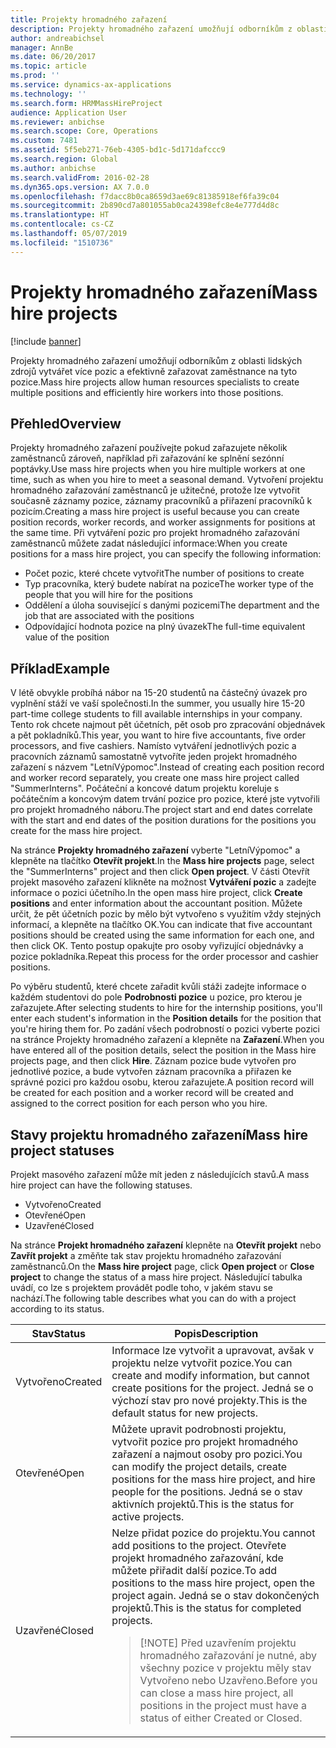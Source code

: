 ```yaml
---
title: Projekty hromadného zařazení
description: Projekty hromadného zařazení umožňují odborníkům z oblasti lidských zdrojů vytvářet více pozic a efektivně zařazovat zaměstnance na tyto pozice.
author: andreabichsel
manager: AnnBe
ms.date: 06/20/2017
ms.topic: article
ms.prod: ''
ms.service: dynamics-ax-applications
ms.technology: ''
ms.search.form: HRMMassHireProject
audience: Application User
ms.reviewer: anbichse
ms.search.scope: Core, Operations
ms.custom: 7481
ms.assetid: 5f5eb271-76eb-4305-bd1c-5d171dafccc9
ms.search.region: Global
ms.author: anbichse
ms.search.validFrom: 2016-02-28
ms.dyn365.ops.version: AX 7.0.0
ms.openlocfilehash: f7dacc8b0ca8659d3ae69c81385918ef6fa39c04
ms.sourcegitcommit: 2b890cd7a801055ab0ca24398efc8e4e777d4d8c
ms.translationtype: HT
ms.contentlocale: cs-CZ
ms.lasthandoff: 05/07/2019
ms.locfileid: "1510736"
---
```

# <a name="mass-hire-projects"></a><span data-ttu-id="64b87-103">Projekty hromadného zařazení</span><span class="sxs-lookup"><span data-stu-id="64b87-103">Mass hire projects</span></span>

[!include [banner](../includes/banner.md)]

<span data-ttu-id="64b87-104">Projekty hromadného zařazení umožňují odborníkům z oblasti lidských zdrojů vytvářet více pozic a efektivně zařazovat zaměstnance na tyto pozice.</span><span class="sxs-lookup"><span data-stu-id="64b87-104">Mass hire projects allow human resources specialists to create multiple positions and efficiently hire workers into those positions.</span></span>

## <a name="overview"></a><span data-ttu-id="64b87-105">Přehled</span><span class="sxs-lookup"><span data-stu-id="64b87-105">Overview</span></span>

<span data-ttu-id="64b87-106">Projekty hromadného zařazení používejte pokud zařazujete několik zaměstnanců zároveň, například při zařazování ke splnění sezónní poptávky.</span><span class="sxs-lookup"><span data-stu-id="64b87-106">Use mass hire projects when you hire multiple workers at one time, such as when you hire to meet a seasonal demand.</span></span> <span data-ttu-id="64b87-107">Vytvoření projektu hromadného zařazování zaměstnanců je užitečné, protože lze vytvořit současně záznamy pozice, záznamy pracovníků a přiřazení pracovníků k pozicím.</span><span class="sxs-lookup"><span data-stu-id="64b87-107">Creating a mass hire project is useful because you can create position records, worker records, and worker assignments for positions at the same time.</span></span> <span data-ttu-id="64b87-108">Při vytváření pozic pro projekt hromadného zařazování zaměstnanců můžete zadat následující informace:</span><span class="sxs-lookup"><span data-stu-id="64b87-108">When you create positions for a mass hire project, you can specify the following information:</span></span>

- <span data-ttu-id="64b87-109">Počet pozic, které chcete vytvořit</span><span class="sxs-lookup"><span data-stu-id="64b87-109">The number of positions to create</span></span>
- <span data-ttu-id="64b87-110">Typ pracovníka, který budete nabírat na pozice</span><span class="sxs-lookup"><span data-stu-id="64b87-110">The worker type of the people that you will hire for the positions</span></span>
- <span data-ttu-id="64b87-111">Oddělení a úloha související s danými pozicemi</span><span class="sxs-lookup"><span data-stu-id="64b87-111">The department and the job that are associated with the positions</span></span>
- <span data-ttu-id="64b87-112">Odpovídající hodnota pozice na plný úvazek</span><span class="sxs-lookup"><span data-stu-id="64b87-112">The full-time equivalent value of the position</span></span>

## <a name="example"></a><span data-ttu-id="64b87-113">Příklad</span><span class="sxs-lookup"><span data-stu-id="64b87-113">Example</span></span>

<span data-ttu-id="64b87-114">V létě obvykle probíhá nábor na 15-20 studentů na částečný úvazek pro vyplnění stáží ve vaší společnosti.</span><span class="sxs-lookup"><span data-stu-id="64b87-114">In the summer, you usually hire 15-20 part-time college students to fill available internships in your company.</span></span> <span data-ttu-id="64b87-115">Tento rok chcete najmout pět účetních, pět osob pro zpracování objednávek a pět pokladníků.</span><span class="sxs-lookup"><span data-stu-id="64b87-115">This year, you want to hire five accountants, five order processors, and five cashiers.</span></span> <span data-ttu-id="64b87-116">Namísto vytváření jednotlivých pozic a pracovních záznamů samostatně vytvoříte jeden projekt hromadného zařazení s názvem "LetníVýpomoc".</span><span class="sxs-lookup"><span data-stu-id="64b87-116">Instead of creating each position record and worker record separately, you create one mass hire project called "SummerInterns".</span></span> <span data-ttu-id="64b87-117">Počáteční a koncové datum projektu koreluje s počátečním a koncovým datem trvání pozice pro pozice, které jste vytvořili pro projekt hromadného náboru.</span><span class="sxs-lookup"><span data-stu-id="64b87-117">The project start and end dates correlate with the start and end dates of the position durations for the positions you create for the mass hire project.</span></span>

<span data-ttu-id="64b87-118">Na stránce **Projekty hromadného zařazení** vyberte "LetníVýpomoc" a klepněte na tlačítko **Otevřít projekt**.</span><span class="sxs-lookup"><span data-stu-id="64b87-118">In the **Mass hire projects** page, select the "SummerInterns" project and then click **Open project**.</span></span> <span data-ttu-id="64b87-119">V části Otevřít projekt masového zařazení klikněte na možnost **Vytváření pozic** a zadejte informace o pozici účetního.</span><span class="sxs-lookup"><span data-stu-id="64b87-119">In the open mass hire project, click **Create positions** and enter information about the accountant position.</span></span> <span data-ttu-id="64b87-120">Můžete určit, že pět účetních pozic by mělo být vytvořeno s využitím vždy stejných informací, a klepněte na tlačítko OK.</span><span class="sxs-lookup"><span data-stu-id="64b87-120">You can indicate that five accountant positions should be created using the same information for each one, and then click OK.</span></span> <span data-ttu-id="64b87-121">Tento postup opakujte pro osoby vyřizující objednávky a pozice pokladníka.</span><span class="sxs-lookup"><span data-stu-id="64b87-121">Repeat this process for the order processor and cashier positions.</span></span>

<span data-ttu-id="64b87-122">Po výběru studentů, které chcete zařadit kvůli stáži zadejte informace o každém studentovi do pole **Podrobnosti pozice** u pozice, pro kterou je zařazujete.</span><span class="sxs-lookup"><span data-stu-id="64b87-122">After selecting students to hire for the internship positions, you'll enter each student's information in the **Position details** for the position that you're hiring them for.</span></span> <span data-ttu-id="64b87-123">Po zadání všech podrobností o pozici vyberte pozici na stránce Projekty hromadného zařazení a klepněte na **Zařazení**.</span><span class="sxs-lookup"><span data-stu-id="64b87-123">When you have entered all of the position details, select the position in the Mass hire projects page, and then click **Hire**.</span></span> <span data-ttu-id="64b87-124">Záznam pozice bude vytvořen pro jednotlivé pozice, a bude vytvořen záznam pracovníka a přiřazen ke správné pozici pro každou osobu, kterou zařazujete.</span><span class="sxs-lookup"><span data-stu-id="64b87-124">A position record will be created for each position and a worker record will be created and assigned to the correct position for each person who you hire.</span></span>

## <a name="mass-hire-project-statuses"></a><span data-ttu-id="64b87-125">Stavy projektu hromadného zařazení</span><span class="sxs-lookup"><span data-stu-id="64b87-125">Mass hire project statuses</span></span>

<span data-ttu-id="64b87-126">Projekt masového zařazení může mít jeden z následujících stavů.</span><span class="sxs-lookup"><span data-stu-id="64b87-126">A mass hire project can have the following statuses.</span></span>

- <span data-ttu-id="64b87-127">Vytvořeno</span><span class="sxs-lookup"><span data-stu-id="64b87-127">Created</span></span>
- <span data-ttu-id="64b87-128">Otevřené</span><span class="sxs-lookup"><span data-stu-id="64b87-128">Open</span></span>
- <span data-ttu-id="64b87-129">Uzavřené</span><span class="sxs-lookup"><span data-stu-id="64b87-129">Closed</span></span>

<span data-ttu-id="64b87-130">Na stránce **Projekt hromadného zařazení** klepněte na **Otevřít projekt** nebo **Zavřít projekt** a změňte tak stav projektu hromadného zařazování zaměstnanců.</span><span class="sxs-lookup"><span data-stu-id="64b87-130">On the **Mass hire project** page, click **Open project** or **Close project** to change the status of a mass hire project.</span></span> <span data-ttu-id="64b87-131">Následující tabulka uvádí, co lze s projektem provádět podle toho, v jakém stavu se nachází.</span><span class="sxs-lookup"><span data-stu-id="64b87-131">The following table describes what you can do with a project according to its status.</span></span>

<table>
<thead>
<tr>
<th><span data-ttu-id="64b87-132">Stav</span><span class="sxs-lookup"><span data-stu-id="64b87-132">Status</span></span></th>
<th><span data-ttu-id="64b87-133">Popis</span><span class="sxs-lookup"><span data-stu-id="64b87-133">Description</span></span></th>
</tr>
</thead>
<tbody>
<tr>
<td><span data-ttu-id="64b87-134">Vytvořeno</span><span class="sxs-lookup"><span data-stu-id="64b87-134">Created</span></span></td>
<td><span data-ttu-id="64b87-135">Informace lze vytvořit a upravovat, avšak v projektu nelze vytvořit pozice.</span><span class="sxs-lookup"><span data-stu-id="64b87-135">You can create and modify information, but cannot create positions for the project.</span></span> <span data-ttu-id="64b87-136">Jedná se o výchozí stav pro nové projekty.</span><span class="sxs-lookup"><span data-stu-id="64b87-136">This is the default status for new projects.</span></span></td>
</tr>
<tr>
<td><span data-ttu-id="64b87-137">Otevřené</span><span class="sxs-lookup"><span data-stu-id="64b87-137">Open</span></span></td>
<td><span data-ttu-id="64b87-138">Můžete upravit podrobnosti projektu, vytvořit pozice pro projekt hromadného zařazení a najmout osoby pro pozici.</span><span class="sxs-lookup"><span data-stu-id="64b87-138">You can modify the project details, create positions for the mass hire project, and hire people for the positions.</span></span> <span data-ttu-id="64b87-139">Jedná se o stav aktivních projektů.</span><span class="sxs-lookup"><span data-stu-id="64b87-139">This is the status for active projects.</span></span></td>
</tr>
<tr>
<td><span data-ttu-id="64b87-140">Uzavřené</span><span class="sxs-lookup"><span data-stu-id="64b87-140">Closed</span></span></td>
<td><span data-ttu-id="64b87-141">Nelze přidat pozice do projektu.</span><span class="sxs-lookup"><span data-stu-id="64b87-141">You cannot add positions to the project.</span></span> <span data-ttu-id="64b87-142">Otevřete projekt hromadného zařazování, kde můžete přiřadit další pozice.</span><span class="sxs-lookup"><span data-stu-id="64b87-142">To add positions to the mass hire project, open the project again.</span></span> <span data-ttu-id="64b87-143">Jedná se o stav dokončených projektů.</span><span class="sxs-lookup"><span data-stu-id="64b87-143">This is the status for completed projects.</span></span>
<blockquote>[!NOTE] <span data-ttu-id="64b87-144">Před uzavřením projektu hromadného zařazování je nutné, aby všechny pozice v projektu měly stav Vytvořeno nebo Uzavřeno.</span><span class="sxs-lookup"><span data-stu-id="64b87-144">Before you can close a mass hire project, all positions in the project must have a status of either Created or Closed.</span></span></blockquote>
</td>
</tr>
</tbody>
</table>
